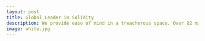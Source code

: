 ```yaml
---
layout: post
title: Global Leader in Solidity
description: We provide ease of mind in a treacherous space. Over 82 million dollars has been stolen due to smart contract flaws, over 3.5 billion dollars has been raised so far this year in ICOs, investment funds only consider token offerings if the smart contracts have been audited
image: white.jpg
---
```

